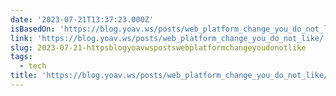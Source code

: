```yaml
---
date: '2023-07-21T13:37:23.000Z'
isBasedOn: 'https://blog.yoav.ws/posts/web_platform_change_you_do_not_like/'
link: 'https://blog.yoav.ws/posts/web_platform_change_you_do_not_like/'
slug: 2023-07-21-httpsblogyoavwspostswebplatformchangeyoudonotlike
tags:
  - tech
title: 'https://blog.yoav.ws/posts/web_platform_change_you_do_not_like/'
---
```


